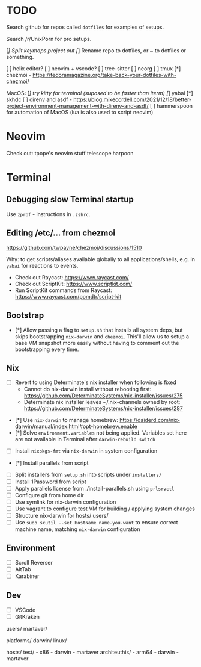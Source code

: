 # TODO

Search github for repos called `dotfiles` for examples of setups.

Search /r/UnixPorn for pro setups.

[*] Split keymaps project out
[*] Rename repo to dotfiles, or ~ to dotfiles or something.

[ ] helix editor?
[ ] neovim + vscode?
[ ] tree-sitter
[ ] neorg
[ ] tmux
[*] chezmoi - https://fedoramagazine.org/take-back-your-dotfiles-with-chezmoi/

MacOS:
[*] try kitty for terminal (suposed to be faster than iterm)
[*] yabai
[*] skhdc
[ ] direnv and asdf - https://blog.mikecordell.com/2021/12/18/better-project-environment-management-with-direnv-and-asdf/
[ ] hammerspoon for automation of MacOS (lua is also used to script neovim)

# Neovim
Check out:
tpope's neovim stuff
telescope
harpoon

# Terminal

## Debugging slow Terminal startup

Use `zprof` - instructions in `.zshrc`.

## Editing /etc/... from chezmoi

https://github.com/twpayne/chezmoi/discussions/1510

Why: to get scripts/aliases available globally to all applications/shells, e.g. in `yabai` for reactions to events.

- Check out Raycast: https://www.raycast.com/
- Check out ScriptKit: https://www.scriptkit.com/
- Run ScriptKit commands from Raycast: https://www.raycast.com/pomdtr/script-kit

## Bootstrap
- [*] Allow passing a flag to `setup.sh` that installs all system deps, but skips bootstrapping `nix-darwin` and `chezmoi`.
  This'll allow us to setup a base VM snapshot more easily without having to comment out the bootstrapping every time.

## Nix
- [ ] Revert to using Determinate's nix installer when following is fixed
  - Cannot do nix-darwin install without rebooting first: https://github.com/DeterminateSystems/nix-installer/issues/275
  - Determinate nix installer leaves ~/.nix-channels owned by root: https://github.com/DeterminateSystems/nix-installer/issues/287
- [*] Use `nix-darwin` to manage homebrew: https://daiderd.com/nix-darwin/manual/index.html#opt-homebrew.enable
- [*] Solve `environment.variables` not being applied. Variables set here are not available in Terminal after `darwin-rebuild switch`
- [ ] Install `nixpkgs-fmt` via `nix-darwin` in system configuration
- [*] Install parallels from script
- [ ] Split installers from `setup.sh` into scripts under `installers/`
- [ ] Install 1Password from script
- [ ] Apply parallels license from ./install-parallels.sh using `prlsrvctl`
- [ ] Configure git from home dir
- [ ] Use symlink for nix-darwin configuration
- [ ] Use vagrant to configure test VM for building / applying system changes
- [ ] Structure nix-darwin for hosts/ users/
- [ ] Use `sudo scutil --set HostName name-you-want` to ensure correct machine name, matching `nix-darwin` configuration

## Environment
- [ ] Scroll Reverser
- [ ] AltTab
- [ ] Karabiner

## Dev
- [ ] VSCode
- [ ] GitKraken

users/
  martaver/

platforms/
  darwin/
  linux/

hosts/
  test/
    - x86
    - darwin
    - martaver
  architeuthis/
    - arm64
    - darwin
    - martaver
